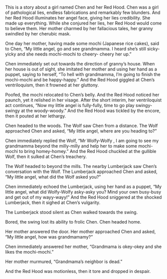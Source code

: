 This is a story about a girl named Chen and her Red Hood. Chen was a girl of pathological lies, endless fabrications and remarkably few blunders. And her Red Hood illuminates her angel face, giving her lies credibility. She made up everything. While she conjured her lies, her Red Hood would come to believe them. Her mother charmed by her fallacious tales, her granny swindled by her cherubic mask. 

One day her mother, having made some mochi (Japanese rice cakes), said to Chen, 
“My little angel, go and see grandmamma. I heard she’s still sicky-yicky and she needs mochi-mochi to cheery- cheery her up.” 

Chen immediately set out towards the direction of granny’s house. When her house is out of sight, she imitated her mother and using her hand as a puppet, saying to herself, “To hell with grandmamma, I’m going to finish the mochi-mochi and be happy-happy.” And the Red Hood giggled at Chen’s ventriloquism, then it frowned at her gluttony. 

Poofed, the mochi relocated to Chen’s belly. And the Red Hood noticed her paunch, yet it relished in her visage. After the short interim, her ventriloquist act continues, “Now my little angel is fully-fully, time to go play swingy-swingy at the woody-woody.” And the Red Hood was tickled by the encore, then it pouted at her lethargy.

Chen headed to the woods.
The Wolf saw Chen from a distance. The Wolf approached Chen and asked, 
“My little angel, where are you heading to?” 

Chen immediately replied the Wolf, “Mr Wolfy-Wolfy , I am going to see my grandmamma beyond the milly-milly and help her to make some mochi-mochi to bring homey-homey.” And the Red Hood chuckled at the gullible Wolf, then it sulked at Chen’s treachery.

The Wolf headed to beyond the mills.
The nearby Lumberjack saw Chen’s conversation with the Wolf. The Lumberjack approached Chen and asked,
“My little angel, what did the Wolf asked you?”

Chen immediately echoed the Lumberjack, using her hand as a puppet, “My little angel, what did Wolfy-Wolfy asky-asky you? Mind your own busy-busy and get out of my wayy-wayy!” And the Red Hood sniggered at the shocked Lumberjack, then it sighed at Chen’s vulgarity.

The Lumberjack stood silent as Chen walked towards the swing.

Bored, the swing lost its ability to frolic Chen. Chen headed home.

Her mother answered the door. Her mother approached Chen and asked, 
“My little angel, how was grandmamamy?”

Chen immediately answered her mother,
“Grandmama is okey-okey and she likes the mochi-mochi.” 

Her mother murmured,
“Grandmama’s neighbor is dead.”

And the Red Hood was motionless, then it tore and dropped in despair.
